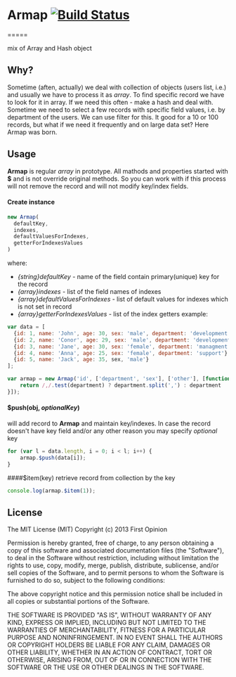 # Armap [![Build Status](https://travis-ci.org/eshikerya/Armap.png?branch=master)](https://travis-ci.org/eshikerya/Armap)
=====

mix of Array and Hash object

## Why?
Sometime (aften, actually) we deal with collection of objects (users list, i.e.) and usually we have to process it as *array*. To find specific record we have to look for it in array. If we need this often - make a hash and deal with.
Sometime we need to select a few records with specific field values, i.e. by department of the users. We can use filter for this. It good for a 10 or 100 records, but what if we need it frequently and on large data set? Here Armap was born.

## Usage
**Armap** is regular *array* in prototype. All mathods and properties started with **$** and is not override original methods. So you can work with if this process will not remove the record and will not modify key/index fields.

#### Create instance
```javascript
new Armap(
  defaultKey,
  indexes,
  defaultValuesForIndexes,
  getterForIndexesValues
)
```
where:
* *{string}defaultKey* - name of the field contain primary(unique) key for the record
* *{array}indexes* - list of the field names of indexes
* *{array}defaultValuesForIndexes* - list of default values for indexes which is not set in record
* *{array}getterForIndexesValues* - list of the index getters
example:
```javascript
var data = [
  {id: 1, name: 'John', age: 30, sex: 'male', department: 'development'},
  {id: 2, name: 'Conor', age: 29, sex: 'male', department: 'development,managment'},
  {id: 3, name: 'Jane', age: 30, sex: 'female', department: 'managment'},
  {id: 4, name: 'Anna', age: 25, sex: 'female', department: 'support'},
  {id: 5, name: 'Jack', age: 35, sex, 'male'}
];

var armap = new Armap('id', ['department', 'sex'], ['other'], [function (department) {
    return /,/.test(department) ? department.split(',') : department
}]);
```

#### $push(obj, *optionalKey*)
will add record to **Armap** and maintain key/indexes. In case the record doesn't have key field and/or any other reason you may specify *optional* key
```javascript
for (var l = data.length, i = 0; i < l; i++) {
    armap.$push(data[i]);
}
```

####$item(key)
retrieve record from collection by the key
```javascript
console.log(armap.$item(1));
```

License
-------

The MIT License (MIT) Copyright (c) 2013 First Opinion

Permission is hereby granted, free of charge, to any person obtaining a copy of this software and associated documentation files (the "Software"), to deal in the Software without restriction, including without limitation the rights to use, copy, modify, merge, publish, distribute, sublicense, and/or sell copies of the Software, and to permit persons to whom the Software is furnished to do so, subject to the following conditions:

The above copyright notice and this permission notice shall be included in all copies or substantial portions of the Software.

THE SOFTWARE IS PROVIDED "AS IS", WITHOUT WARRANTY OF ANY KIND, EXPRESS OR IMPLIED, INCLUDING BUT NOT LIMITED TO THE WARRANTIES OF MERCHANTABILITY, FITNESS FOR A PARTICULAR PURPOSE AND NONINFRINGEMENT. IN NO EVENT SHALL THE AUTHORS OR COPYRIGHT HOLDERS BE LIABLE FOR ANY CLAIM, DAMAGES OR OTHER LIABILITY, WHETHER IN AN ACTION OF CONTRACT, TORT OR OTHERWISE, ARISING FROM, OUT OF OR IN CONNECTION WITH THE SOFTWARE OR THE USE OR OTHER DEALINGS IN THE SOFTWARE.